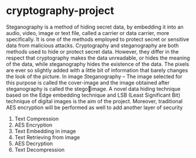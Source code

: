 # cryptography-project

Steganography is a method of hiding secret data, by embedding it into an audio, video, image or 
text file, called a carrier or data carrier, more specifically. It is one of the methods employed to 
protect secret or sensitive data from malicious attacks. Cryptography and steganography are both 
methods used to hide or protect secret data. However, they differ in the respect that cryptography 
makes the data unreadable, or hides the meaning of the data, while steganography hides the  existence of the data. The pixels are ever so slightly added with a little bit of information that  barely changes the look of the picture. In image Steganography – The image selected for this  purpose is called the cover-image and the image obtained after steganography is called the stegoimage. A novel data hiding technique based on the Edge embedding technique and LSB (Least Significant Bit) technique of digital images is the aim of the project. Moreover, traditional AES 
encryption will be performed as well to add another layer of security
1. Text Compression
2. AES Encryption
3. Text Embedding in image
4. Text Retrieving from image
5. AES Decryption
6. Text Decompression
